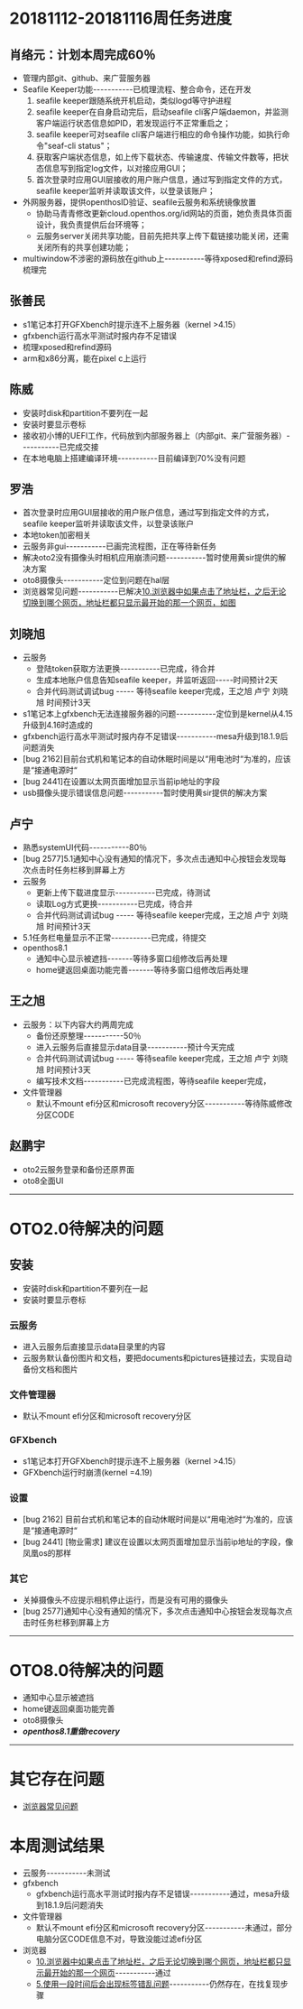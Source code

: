# 20181112-20181116周任务进度

## 肖络元：计划本周完成60％
- 管理内部git、github、来广营服务器
- Seafile Keeper功能-----------已梳理流程、整合命令，还在开发
   1. seafile keeper跟随系统开机启动，类似logd等守护进程
   2. seafile keeper在自身启动完后，启动seafile cli客户端daemon，并监测客户端运行状态信息如PID，若发现运行不正常重启之；
   3. seafile keeper可对seafile cli客户端进行相应的命令操作功能，如执行命令"seaf-cli status"；
   4. 获取客户端状态信息，如上传下载状态、传输速度、传输文件数等，把状态信息写到指定log文件，以对接应用GUI；
   5. 首次登录时应用GUI层接收的用户账户信息，通过写到指定文件的方式，seafile keeper监听并读取该文件，以登录该账户；
- 外网服务器，提供openthosID验证、seafile云服务和系统镜像放置
   - 协助马青青修改更新cloud.openthos.org/id网站的页面，她负责具体页面设计，我负责提供后台环境等；
   - 云服务server关闭共享功能，目前先把共享上传下载链接功能关闭，还需关闭所有的共享创建功能；
- multiwindow不涉密的源码放在github上-----------等待xposed和refind源码梳理完

## 张善民
- s1笔记本打开GFXbench时提示连不上服务器（kernel >4.15）
- gfxbench运行高水平测试时报内存不足错误
- 梳理xposed和refind源码
- arm和x86分离，能在pixel c上运行

## 陈威
- 安装时disk和partition不要列在一起
- 安装时要显示卷标
- 接收初小博的UEFI工作，代码放到内部服务器上（内部git、来广营服务器）-----------已完成交接
- 在本地电脑上搭建编译环境-----------目前编译到70%没有问题

## 罗浩
- 首次登录时应用GUI层接收的用户账户信息，通过写到指定文件的方式，seafile keeper监听并读取该文件，以登录该账户
- 本地token加密相关
- 云服务非gui-----------已画完流程图，正在等待新任务
- 解决oto2没有摄像头时相机应用崩溃问题-----------暂时使用黄sir提供的解决方案
- oto8摄像头-----------定位到问题在hal层
- 浏览器常见问题-----------已解决[10.浏览器中如果点击了地址栏，之后无论切换到哪个网页，地址栏都只显示最开始的那一个网页，如图](https://github.com/openthos/app-testing-results/blob/master/testresult/OTO%E5%8A%9F%E8%83%BD%E6%B5%8B%E8%AF%95%E7%9B%B8%E5%85%B3/%E6%B5%8F%E8%A7%88%E5%99%A8%E5%B8%B8%E8%A7%81%E9%97%AE%E9%A2%98.md)

## 刘晓旭
- 云服务
   - 登陆token获取方法更换-----------已完成，待合并
   - 生成本地账户信息告知seafile keeper，并监听返回-----时间预计2天
   - 合并代码测试调试bug ----- 等待seafile keeper完成，王之旭 卢宁 刘晓旭 时间预计3天
- s1笔记本上gfxbench无法连接服务器的问题-----------定位到是kernel从4.15升级到4.16时造成的
- gfxbench运行高水平测试时报内存不足错误-----------mesa升级到18.1.9后问题消失
- [bug 2162]目前台式机和笔记本的自动休眠时间是以“用电池时“为准的，应该是“接通电源时“
- [bug 2441]在设置以太网页面增加显示当前ip地址的字段
- usb摄像头提示错误信息问题-----------暂时使用黄sir提供的解决方案

## 卢宁
- 熟悉systemUI代码-----------80％
- [bug 2577]5.1通知中心没有通知的情况下，多次点击通知中心按钮会发现每次点击时任务栏移到屏幕上方
- 云服务
   - 更新上传下载进度显示-----------已完成，待测试
   - 读取Log方式更换-----------已完成，待合并
   - 合并代码测试调试bug ----- 等待seafile keeper完成，王之旭 卢宁 刘晓旭 时间预计3天
- 5.1任务栏电量显示不正常-----------已完成，待提交
- openthos8.1
   - 通知中心显示被遮挡-------等待多窗口组修改后再处理
   - home键返回桌面功能完善-------等待多窗口组修改后再处理

## 王之旭
- 云服务：以下内容大约两周完成
   - 备份还原整理-----------50％
   - 进入云服务后直接显示data目录-----------预计今天完成
   - 合并代码测试调试bug ----- 等待seafile keeper完成，王之旭 卢宁 刘晓旭 时间预计3天
   - 编写技术文档-----------已完成流程图，等待seafile keeper完成，
- 文件管理器
   - 默认不mount efi分区和microsoft recovery分区-----------等待陈威修改分区CODE

## 赵鹏宇
- oto2云服务登录和备份还原界面
- oto8全面UI

***
# OTO2.0待解决的问题
## 安装
- 安装时disk和partition不要列在一起
- 安装时要显示卷标

### 云服务
- 进入云服务后直接显示data目录里的内容
- 云服务默认备份图片和文档，要把documents和pictures链接过去，实现自动备份文档和图片

### 文件管理器
- 默认不mount efi分区和microsoft recovery分区

### GFXbench
- s1笔记本打开GFXbench时提示连不上服务器（kernel >4.15）
- GFXbench运行时崩溃(kernel =4.19)

### 设置
- [bug 2162] 目前台式机和笔记本的自动休眠时间是以“用电池时“为准的，应该是“接通电源时“
- [bug 2441] [物业需求] 建议在设置以太网页面增加显示当前ip地址的字段，像凤凰os的那样
### 其它
- 关掉摄像头不应提示相机停止运行，而是没有可用的摄像头
- [bug 2577]通知中心没有通知的情况下，多次点击通知中心按钮会发现每次点击时任务栏移到屏幕上方

***
# OTO8.0待解决的问题
- 通知中心显示被遮挡
- home键返回桌面功能完善
- oto8摄像头
- ***openthos8.1重做recovery***
***
# 其它存在问题
- [浏览器常见问题](https://github.com/openthos/app-testing-results/blob/master/testresult/OTO%E5%8A%9F%E8%83%BD%E6%B5%8B%E8%AF%95%E7%9B%B8%E5%85%B3/%E6%B5%8F%E8%A7%88%E5%99%A8%E5%B8%B8%E8%A7%81%E9%97%AE%E9%A2%98.md)

# 本周测试结果
- 云服务-----------未测试
- gfxbench
   - gfxbench运行高水平测试时报内存不足错误-----------通过，mesa升级到18.1.9后问题消失
- 文件管理器
   - 默认不mount efi分区和microsoft recovery分区-----------未通过，部分电脑分区CODE信息不对，导致没能过滤efi分区
- 浏览器
   - [10.浏览器中如果点击了地址栏，之后无论切换到哪个网页，地址栏都只显示最开始的那一个网页](https://github.com/openthos/app-testing-results/blob/master/testresult/OTO%E5%8A%9F%E8%83%BD%E6%B5%8B%E8%AF%95%E7%9B%B8%E5%85%B3/%E6%B5%8F%E8%A7%88%E5%99%A8%E5%B8%B8%E8%A7%81%E9%97%AE%E9%A2%98.md)-----------通过
   - [5.使用一段时间后会出现标签错乱问题](https://github.com/openthos/app-testing-results/blob/master/testresult/OTO%E5%8A%9F%E8%83%BD%E6%B5%8B%E8%AF%95%E7%9B%B8%E5%85%B3/%E6%B5%8F%E8%A7%88%E5%99%A8%E5%B8%B8%E8%A7%81%E9%97%AE%E9%A2%98.md)-----------仍然存在，在找复现步骤
